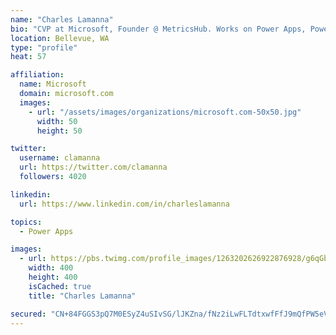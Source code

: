 ```yaml
---
name: "Charles Lamanna"
bio: "CVP at Microsoft, Founder @ MetricsHub. Works on Power Apps, Power Automate, Power Virtual Agent, Common Data Service and Dynamics 365."
location: Bellevue, WA
type: "profile"
heat: 57

affiliation:
  name: Microsoft
  domain: microsoft.com
  images:
    - url: "/assets/images/organizations/microsoft.com-50x50.jpg"
      width: 50
      height: 50

twitter:
  username: clamanna
  url: https://twitter.com/clamanna
  followers: 4020

linkedin:
  url: https://www.linkedin.com/in/charleslamanna

topics:
  - Power Apps

images:
  - url: https://pbs.twimg.com/profile_images/1263202626922876928/g6qGbHZ-_400x400.jpg
    width: 400
    height: 400
    isCached: true
    title: "Charles Lamanna"

secured: "CN+84FGGS3pQ7M0ESyZ4uSIvSG/lJKZna/fNz2iLwFLTdtxwfFfJ9mQfPW5eVxvSUo+ih/10f78wgFhFCSXCCrIFJRXSjNotduX0yDwZ5Tq0x8TjUCUL9yWKGfrXvf/9dHe9AZapgkOMLSnHCqmUVkcFVrs2YNHeOQmRIYXOCo210kmNDFzZULDRJ8apOtMdj2PGXM3B+mvAmrGpN8M/e6LmKi2kF+8K4jtQVeydm3c28EcIKDFd/eIss28ctLWANLAmiJXkR4V2iH/oRUCoALQncCyw1PtPJugtn8W/N5kpe/szQed+VSus3mLdT2yKm3oT4Myp4ieSbIg8OtpM6GX0HSg3JccGTqSYF5gU+3O+SqYm1Qcly2wMPu6jrnO0iazdriC9nrDJC+8q9ESQ3/ukw6cVtCN1UG+r3gpSaZM=;SHo5qF1qVDDB9ITY6WxA/Q=="
---
```


